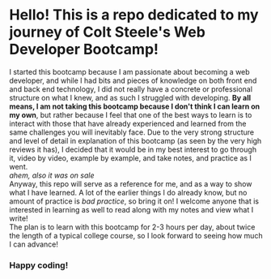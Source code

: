 <h1>Hello! This is a repo dedicated to my journey of Colt Steele's <em?>Web Developer Bootcamp</em>!</h1>

<p>I started this bootcamp because I am passionate about becoming a web developer, and while I had bits and pieces of knowledge on both front end and back end technology, I did not really have a concrete or professional structure on what I knew, and as such I struggled with developing. <strong>By all means, I am not taking this bootcamp because I don't think I can learn on my own</strong>, but rather because I feel that one of the best ways to learn is to interact with those that have already experienced and learned from the same challenges you will inevitably face. Due to the very strong structure and level of detail in explanation of this bootcamp (as seen by the very high reviews it has), I decided that it would be in my best interest to go through it, video by video, example by example, and take notes, and practice as I went. 
<br>
<em>ahem, also it was on sale</em>
<br>
Anyway, this repo will serve as a reference for me, and as a way to show what I have learned. A lot of the earlier things I do already know, but no amount of practice is <em>bad practice</em>, so bring it on! I welcome anyone that is interested in learning as well to read along with my notes and view what I write!
<br>
The plan is to learn with this bootcamp for 2-3 hours per day, about twice the length of a typical college course, so I look forward to seeing how much I can advance!</p>

<h3>Happy coding!</h3>